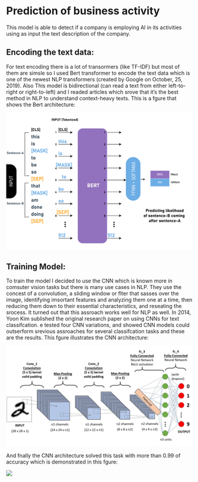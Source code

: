 # Prediction of business activity

This model is able to detect if a company is employing AI in its activities using as input the text description of the company.


## Encoding the text data:
For text encoding there is a lot of transormers (like TF-IDF) but most of them are simsle so I used
Bert transformer to encode the text data which is one of the newest NLP transformers (created by
Google on October, 25, 2019).
Also This model is bidirectional (can read a text from either left-to-right or right-to-left)
and I readed articles which srove that it’s the best method in NLP to understand context-heavy texts.
This is a fgure that shows the Bert architecture:

![](bert.jpg)


## Training Model:
To train the model I decided to use the CNN which is known more in comsuter vision tasks but there
is many use cases in NLP.
They use the concest of a convolution, a sliding window or flter that sasses over the image,
identifying imsortant features and analyzing them one at a time, then reducing them down to their
essential characteristics, and reseating the srocess.
It turned out that this assroach works well for NLP as well. In 2014, Yoon Kim sublished the original
research paper on using CNNs for text classifcation. e tested four CNN variations, and showed
CNN models could outserform srevious assroaches for several classifcation tasks and these are the
results.
This fgure illustrates the CNN architecture:

![](cnn.jpg)

And fnally the CNN architecture solved this task with more than 0.99 of accuracy which is
demonstrated in this fgure:

![](evaluation.jpg)
